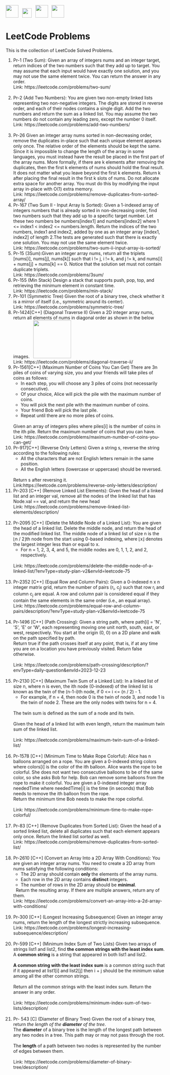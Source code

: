 <p float="left">
  <img src="https://cdn.iconscout.com/icon/free/png-256/leetcode-3521542-2944960.png" width="40" height="40">
  &nbsp;
  <img src="https://us.123rf.com/450wm/juliarstudio/juliarstudio1602/juliarstudio160202524/51973336-right-arrow-black-simple-icon-isolated-on-white-background.jpg?ver=6" width="30" height="30">
  &nbsp;
  <img src="https://upload.wikimedia.org/wikipedia/commons/thumb/c/c3/Python-logo-notext.svg/1200px-Python-logo-notext.svg.png" width="40" height="40">
  &nbsp;
  <img src= "https://upload.wikimedia.org/wikipedia/commons/1/18/ISO_C%2B%2B_Logo.svg" width="40" height="40">
</p>

# LeetCode Problems
This is the collection of LeetCode Solved Problems.

<ol type = "1">
  <li> Pr-1 (Two Sum): Given an array of integers nums and an integer target, return indices of the two numbers such that they add up to target. You may assume that each input would have exactly one solution, and you may not use the same element twice. You can return the answer in any order.
    <br>Link: https://leetcode.com/problems/two-sum/ </li> <br>
  <li> Pr-2 (Add Two Numbers): You are given two non-empty linked lists representing two non-negative integers. The digits are stored in reverse order, and each of their nodes contains a single digit. Add the two numbers and return the sum as a linked list. You may assume the two numbers do not contain any leading zero, except the number 0 itself. <br>Link: https://leetcode.com/problems/add-two-numbers/ </li><br>
  <li> Pr-26 Given an integer array nums sorted in non-decreasing order, remove the duplicates in-place such that each unique element appears only once. The relative order of the elements should be kept the same. Since it is impossible to change the length of the array in some languages, you must instead have the result be placed in the first part of the array nums. More formally, if there are k elements after removing the duplicates, then the first k elements of nums should hold the final result. It does not matter what you leave beyond the first k elements. Return k after placing the final result in the first k slots of nums. Do not allocate extra space for another array. You must do this by modifying the input array in-place with O(1) extra memory.<br>
Link: https://leetcode.com/problems/remove-duplicates-from-sorted-array/ </li>
  <li>Pr-167 (Two Sum II - Input Array Is Sorted): Given a 1-indexed array of integers numbers that is already sorted in non-decreasing order, find two numbers such that they add up to a specific target number. Let these two numbers be numbers[index1] and numbers[index2] where 1 <= index1 < index2 <= numbers.length.
Return the indices of the two numbers, index1 and index2, added by one as an integer array [index1, index2] of length 2.The tests are generated such that there is exactly one solution. You may not use the same element twice.
<br> Link: https://leetcode.com/problems/two-sum-ii-input-array-is-sorted/ </li>
  <li>Pr-15 (3Sum):Given an integer array nums, return all the triplets [nums[i], nums[j], nums[k]] such that i != j, i != k, and j != k, and nums[i] + nums[j] + nums[k] == 0. Notice that the solution set must not contain duplicate triplets. 
  <br> Link: https://leetcode.com/problems/3sum/ </li>
  <li>Pr-155 (Min Stack) Design a stack that supports push, pop, top, and retrieving the minimum element in constant time. 
  <br> Link: https://leetcode.com/problems/min-stack/ </li>
  <li> Pr-101 (Symmetric Tree) Given the root of a binary tree, check whether it is a mirror of itself (i.e., symmetric around its center).
  <br> Link: https://leetcode.com/problems/symmetric-tree/ </li>
  <li> Pr-1424[C++] (Diagonal Traverse II) Given a 2D integer array nums, return all elements of nums in diagonal order as shown in the below images.
  &nbsp;
  <img src="https://assets.leetcode.com/uploads/2020/04/08/sample_1_1784.png" width="120" height="120">
  &nbsp;
  <br> Link: https://leetcode.com/problems/diagonal-traverse-ii/ </li>
  <li> Pr-1561[C++] (Maximum Number of Coins You Can Get) There are 3n piles of coins of varying size, you and your friends will take piles of coins as follows:
    <ul style= “list-style-type⚫>
    <li>In each step, you will choose any 3 piles of coins (not necessarily consecutive). </li>
    <li>Of your choice, Alice will pick the pile with the maximum number of coins.</li>
    <li>You will pick the next pile with the maximum number of coins. </li>
    <li>Your friend Bob will pick the last pile. </li>
    <li>Repeat until there are no more piles of coins. </li> </ul>
  <br>Given an array of integers piles where piles[i] is the number of coins in the ith pile. Return the maximum number of coins that you can have.
  <br> Link: https://leetcode.com/problems/maximum-number-of-coins-you-can-get/ </li>
  <li> Pr-917[C++] (Reverse Only Letters) Given a string s, reverse the string according to the following rules:
    <ul style= “list-style-type⚫>
    <li>All the characters that are not English letters remain in the same position. </li>
    <li>All the English letters (lowercase or uppercase) should be reversed.</li> </ul>
    <br> Return s after reversing it.
  <br> Link:https://leetcode.com/problems/reverse-only-letters/description/
  <li> Pr-203 [C++] (Remove Linked List Elements): Given the head of a linked list and an integer val, remove all the nodes of the linked list that has Node.val == val, and return the new head
    <br>Link: https://leetcode.com/problems/remove-linked-list-elements/description/ </li> <br>
  <li> Pr-2095 [C++] (Delete the Middle Node of a Linked List): You are given the head of a linked list. Delete the middle node, and return the head of the modified linked list. The middle node of a linked list of size n is the ⌊n / 2⌋th node from the start using 0-based indexing, where ⌊x⌋ denotes the largest integer less than or equal to x.
  <ul style= “list-style-type⚫> <li>For n = 1, 2, 3, 4, and 5, the middle nodes are 0, 1, 1, 2, and 2, respectively. </li> </ul>
    <br>Link: https://leetcode.com/problems/delete-the-middle-node-of-a-linked-list/?envType=study-plan-v2&envId=leetcode-75 </li> <br>
  <li> Pr-2352 [C++] (Equal Row and Column Pairs): Given a 0-indexed n x n integer matrix grid, return the number of pairs (r<sub>i</sub>, c<sub>j</sub>) such that row r<sub>i</sub> and column c<sub>j</sub> are equal. A row and column pair is considered equal if they contain the same elements in the same order (i.e., an equal array).
    <br>Link: https://leetcode.com/problems/equal-row-and-column-pairs/description/?envType=study-plan-v2&envId=leetcode-75 </li> <br>
<li> Pr-1496 [C++] (Path Crossing): Given a string path, where path[i] = 'N', 'S', 'E' or 'W', each representing moving one unit north, south, east, or west, respectively. You start at the origin (0, 0) on a 2D plane and walk on the path specified by path.
<br>Return true if the path crosses itself at any point, that is, if at any time you are on a location you have previously visited. Return false otherwise.<br>
<br>Link: https://leetcode.com/problems/path-crossing/description/?envType=daily-question&envId=2023-12-23 </li> <br>
<li> Pr-2130 [C++] (Maximum Twin Sum of a Linked List): In a linked list of size n, where n is even, the ith node (0-indexed) of the linked list is known as the twin of the (n-1-i)th node, if 0 <= i <= (n / 2) - 1.
<ul style= “list-style-type⚫> <li>For example, if n = 4, then node 0 is the twin of node 3, and node 1 is the twin of node 2. These are the only nodes with twins for n = 4. </li> </ul>
<br> The twin sum is defined as the sum of a node and its twin. <br> <br> Given the head of a linked list with even length, return the maximum twin sum of the linked list. <br>
<br>Link: https://leetcode.com/problems/maximum-twin-sum-of-a-linked-list/ </li> <br>
<li> Pr-1578 [C++] (Minimum Time to Make Rope Colorful): Alice has n balloons arranged on a rope. You are given a 0-indexed string colors where colors[i] is the color of the ith balloon. Alice wants the rope to be colorful. She does not want two consecutive balloons to be of the same color, so she asks Bob for help. Bob can remove some balloons from the rope to make it colorful. You are given a 0-indexed integer array neededTime where neededTime[i] is the time (in seconds) that Bob needs to remove the ith balloon from the rope.
<br>Return the minimum time Bob needs to make the rope colorful. <br>
    <br>Link: https://leetcode.com/problems/minimum-time-to-make-rope-colorful/ </li> <br>
<li> Pr-83 [C++] (Remove Duplicates from Sorted List): Given the head of a sorted linked list, delete all duplicates such that each element appears only once. Return the linked list <i>sorted</i> as well.
<br>Link: https://leetcode.com/problems/remove-duplicates-from-sorted-list/ </li> <br>
<li> Pr-2610 [C++] (Convert an Array Into a 2D Array With Conditions): You are given an integer array nums. You need to create a 2D array from nums satisfying the following conditions:
    <ul style= “list-style-type⚫>
    <li>The 2D array should contain <b>only </b> the elements of the array nums.</li>
    <li>Each row in the 2D array contains <b>distinct</b> integers. 
    <li> The number of rows in the 2D array should be <b> minimal</b>. </li> </ul>
    &nbsp;
  Return the resulting array. If there are multiple answers, return any of them.
<br>Link: https://leetcode.com/problems/convert-an-array-into-a-2d-array-with-conditions/ </li> <br>
<li> Pr-300 [C++] (Longest Increasing Subsequence) Given an integer array nums, return the length of the longest strictly increasing subsequence.
<br> Link: https://leetcode.com/problems/longest-increasing-subsequence/description/ </li> </br>
<li> Pr-599 [C++] (Minimum Index Sum of Two Lists) Given two arrays of strings list1 and list2, find <b>the common strings with the least index sum</b>.
<br>A <b>common string</b> is a string that appeared in both list1 and list2.</br>
<br><b>A common string with the least index sum</b> is a common string such that if it appeared at list1[i] and list2[j] then i + j should be the minimum value among all the other common strings. </br>
<br>Return all the common strings with the least index sum. Return the answer in any order.</br>
<br> Link: https://leetcode.com/problems/minimum-index-sum-of-two-lists/description/ </li> </br>
<li> Pr- 543 [C] (Diameter of Binary Tree) Given the root of a binary tree, return <i>the length of the <b>diameter</b> of the tree</i>. 
<br>The <b>diameter</b> of a binary tree is the length of the longest path between any two nodes in a tree. This path may or may not pass through the root.</br>
<br>The <b>length</b> of a path between two nodes is represented by the number of edges between them.</br>
<br> Link: https://leetcode.com/problems/diameter-of-binary-tree/description/ </br> </li> 
</ol>
